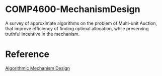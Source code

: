 # COMP4600-MechanismDesign
A survey of approximate algorithms on the problem of Multi-unit Auction, that improve efficiency of finding optimal allocation, while preserving truthful incentive in the mechanism.

# Reference
[Algorithmic Mechanism Design](https://doi.org/10.1016/B978-0-444-53766-9.00009-4)
